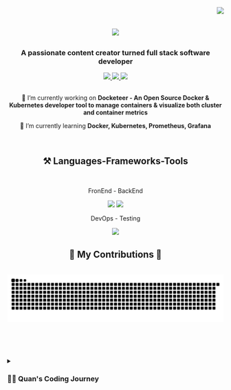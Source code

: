 <img align="right" src="https://visitor-badge.laobi.icu/badge?page_id=ZinWR.ZinWR" />

<h1 align="center">
    <img src="https://readme-typing-svg.herokuapp.com?font=Fira+Code&weight=600&size=35&duration=4000&pause=500&color=F75158&center=true&vCenter=true&random=false&width=500&height=70&lines=Hi+There!%F0%9F%91%8B;I'm+Quan+Nguyen!;" />
</h1>

<h3 align="center">A passionate content creator turned full stack software developer</h3>

<div align="center"> 
  <a href="mailto:quanzinnguyen@gmail.com">
    <img src="https://img.shields.io/badge/Gmail-333333?style=for-the-badge&logo=gmail&logoColor=red" />
  </a>
  <a href="https://www.linkedin.com/in/quan-nguyen27" target="_blank">
    <img src="https://img.shields.io/badge/LinkedIn-0077B5?style=for-the-badge&logo=linkedin&logoColor=white" target="_blank" />
  </a>
  <a href="#" target="_blank">
     <img src="https://img.shields.io/badge/Portfolio-FF5722?style=for-the-badge&logo=todoist&logoColor=white" target="_blank" /> 
  </a>
</div>

<br/>

<div align="center">
 
 🔭 I’m currently working on **Docketeer - An Open Source Docker & Kubernetes developer tool to manage containers & visualize both cluster and container metrics**
 
 🌱 I’m currently learning **Docker, Kubernetes, Prometheus, Grafana**

 </div>

<br/>

<h2 align="center">⚒️ Languages-Frameworks-Tools</h2>
<br/>
<div align="center">
    <p>FronEnd - BackEnd</p>
    <img src="https://skillicons.dev/icons?i=javascript,react,redux,ts,threejs,html,css,tailwind,sass,d3,materialui,electron" />
    <img src="https://skillicons.dev/icons?i=express,mongodb,postgres,redis,postman,webpack,vite,py,c,cpp" />
    <p>DevOps - Testing</p>
    <img src="https://skillicons.dev/icons?i=kubernetes,docker,prometheus,grafana,jest" />
</div>

<div align="center">
  <h2>🐍 My Contributions 🐍</h2>
  <br>
  <img alt="snake eating my contributions" src="https://raw.githubusercontent.com/ZinWR/ZinWR/output/github-contribution-grid-snake.svg" />
  
  <br/><br/><br/>
</div>

<details>
 <summary><h3>👨‍💻 Quan's Coding Journey</h3></summary>
   I started my coding journey as a Biochemistry & Molecular Biology student at the University of California, Davis. I took a few intro coding classes such as Python, C, and C++ during my freshman year. I later got super busy with the workload of my major so I stopped coding all at once. Later, after graduation, COVID-19 hit and I had to move back to Texas to take care of my family and grandmother. 

    
   Afterward, I became an online content creator on Twitch and YouTube for a few years. I started to self-taught myself coding again but was not learning a lot from it. After a while, I decided to attend CodeSmith, a prestigious coding boot camp, and started to learn and build full-stack projects. (More to come!)
